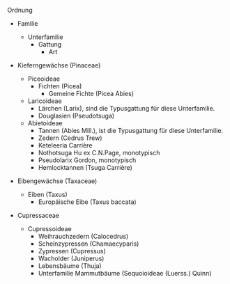 Ordnung
- Familie
  - Unterfamilie
    - Gattung
      - Art

- Kieferngewächse (Pinaceae)
  - Piceoideae
    - Fichten (Picea)
      - Gemeine Fichte (Picea Abies)
  - Laricoideae
    - Lärchen (Larix), sind die Typusgattung für diese Unterfamilie.
    - Douglasien (Pseudotsuga)
  - Abietoideae 
    - Tannen (Abies Mill.), ist die Typusgattung für diese Unterfamilie.
    - Zedern (Cedrus Trew)
    - Keteleeria Carrière
    - Nothotsuga Hu ex C.N.Page, monotypisch
    - Pseudolarix Gordon, monotypisch
    - Hemlocktannen (Tsuga Carrière)
- Eibengewächse (Taxaceae)
  - Eiben (Taxus)
    - Europäische Eibe (Taxus baccata)
- Cupressaceae
  - Cupressoideae 
    - Weihrauchzedern (Calocedrus)
    - Scheinzypressen (Chamaecyparis)
    - Zypressen (Cupressus)
    - Wacholder (Juniperus)
    - Lebensbäume (Thuja)
    - Unterfamilie Mammutbäume (Sequoioideae (Luerss.) Quinn)
